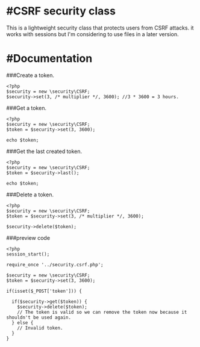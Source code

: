 #CSRF security class
============

This is a lightweight security class that protects users from CSRF attacks. it works with sessions but I'm considering to use files in a later version.

#Documentation
============

###Create a token.
```
<?php
$security = new \security\CSRF;
$security->set(3, /* multiplier */, 3600); //3 * 3600 = 3 hours.
```

###Get a token.
```
<?php
$security = new \security\CSRF;
$token = $security->set(3, 3600);

echo $token;
```


###Get the last created token.
```
<?php
$security = new \security\CSRF;
$token = $security->last();

echo $token;
```


###Delete a token.
```
<?php
$security = new \security\CSRF;
$token = $security->set(3, /* multiplier */, 3600);

$security->delete($token);
```


###preview code
```
<?php
session_start();

require_once '../security.csrf.php';

$security = new \security\CSRF;
$token = $security->set(3, 3600);

if(isset($_POST['token'])) {
  
  if($security->get($token)) {
    $security->delete($token);
    // The token is valid so we can remove the token now because it shouldn't be used again.
  } else {
    // Invalid token.
  }
}
```
